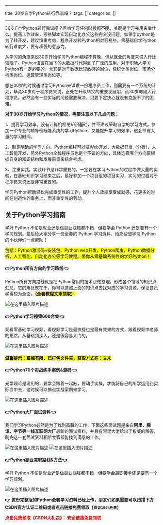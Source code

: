 
--- 
title:  30岁自学Python转行靠谱吗？ 
tags: []
categories: [] 

---
30岁自学Python转行靠谱吗？若啃学习任何时候都不晚，关键是学习完用来做什么。提高工作效率，写些脚本实现自动化办公这些完全没问题。如果学python是为了转开发，建议慎重考虑，程序开发转Python相对容易些，零基础自学Python转行难度大，要有超强的意志力。

从学习的角度来说30岁开始学习Python编程不算晚，但从就业的角度来说入行比较晚了。Python语言在当下的大数据时代得到了广泛的应用，对于职场人学习Python有一定必要的，尤其是对于数据比较敏感的岗位，像统计类岗位、市场分析类岗位、运营管理类岗位等。

想在30岁的时候通过学习Python来谋求一份程序员工作，则需要有一个系统的计划，毕竟30岁对于程序员来说，正处在升级转换的重要发展期，而30岁却刚入行程序员，必然会有一些实际的问题需要解决。只要下定决心就没有克服不了的困难。

**对于30岁开始学习Python的情况，需要注意以下几点问题：**

1、提高学习效率。没有计算机相关知识基础，并不建议采取自学的学习方式，参加一个专业的辅导班既能系统的学习Python，又能提升学习的效率，这会节省大量的学习时间。

2、制定明确的学习方向。Python编程可以做Web开发、大数据开发（分析）、人工智能开发，另外Python全栈程序员也是个不错的方向，具体选择哪个方向要根据自身的知识结构和发展前景来综合考虑。

3、注重实践。实践环节是非常重要的，一定要在学习Python的过程中做大量的实验，在基础知识学习结束之后，最好参加一个项目组的项目实习，实习的过程对于程序员来说还是非常重要的。

学习Python帮助轻松完成重复性的工作，提升个人效率享受成就感，花更多的时间在创造性的事务上，而非重复性的劳动。

## 关于Python学习指南

学好 Python 不论是就业还是做副业赚钱都不错，但要学会 Python 还是要有一个学习规划。最后给大家分享一份全套的 Python 学习资料，给那些想学习 Python 的小伙伴们一点帮助！

<mark>包括：Python激活码+安装包、Python web开发，Python爬虫，Python数据分析，人工智能、自动化办公等学习教程。带你从零基础系统性的学好Python！</mark>

#### 👉Python所有方向的学习路线👈

Python所有方向路线就是把Python常用的技术点做整理，形成各个领域的知识点汇总，它的用处就在于，你可以按照上面的知识点去找对应的学习资源，保证自己学得较为全面。<mark>**（全套教程文末领取）**</mark>

<img src="https://img-blog.csdnimg.cn/3c4ee87941694f3789398db3d52a2637.png#pic_center" alt="在这里插入图片描述">

#### 👉Python学习视频600合集👈

观看零基础学习视频，看视频学习是最快捷也是最有效果的方式，跟着视频中老师的思路，从基础到深入，还是很容易入门的。

<img src="https://img-blog.csdnimg.cn/64c89bf6293d4699bf7ee8f34b9e69fd.png#pic_center" alt="在这里插入图片描述">

#### <mark>温馨提示：篇幅有限，已打包文件夹，获取方式在：文末</mark>

#### 👉Python70个实战练手案例&amp;源码👈

光学理论是没用的，要学会跟着一起敲，要动手实操，才能将自己的所学运用到实际当中去，这时候可以搞点实战案例来学习。

<img src="https://img-blog.csdnimg.cn/2017b67544f94e8898db755e2703224a.png#pic_center" alt="在这里插入图片描述">

#### 👉Python大厂面试资料👈

我们学习Python必然是为了找到高薪的工作，下面这些面试题是来自**阿里、腾讯、字节等一线互联网大厂**最新的面试资料，并且有阿里大佬给出了权威的解答，刷完这一套面试资料相信大家都能找到满意的工作。

<img src="https://img-blog.csdnimg.cn/3055c54d3224495987c589f150324d73.png#pic_center" alt="在这里插入图片描述">

<img src="https://img-blog.csdnimg.cn/b0751719fe914aec8c8d09f62f772e44.png#pic_center" alt="在这里插入图片描述">

#### 👉Python副业兼职路线&amp;方法👈

学好 Python 不论是就业还是做副业赚钱都不错，但要学会兼职接单还是要有一个学习规划。

<img src="https://img-blog.csdnimg.cn/01bcd7cbfd6d43fb85ef410766735154.png#pic_center" alt="在这里插入图片描述">

**👉** **这份完整版的Python全套学习资料已经上传，朋友们如果需要可以扫描下方CSDN官方认证二维码或者点击链接免费领取**【**`保证100%免费`**】

<font color="red">**点击免费领取《CSDN大礼包》： 安全链接免费领取**</font>
